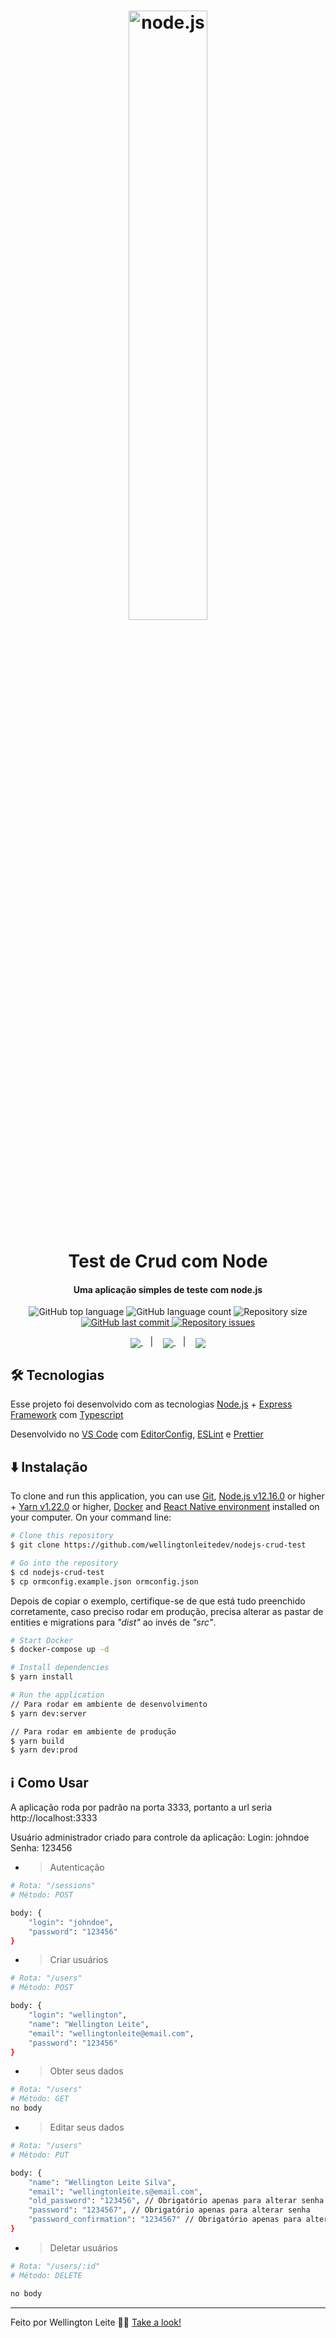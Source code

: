 <h1 align="center">
    <img width="50%" alt="node.js" src="https://nodejs.org/static/images/logos/nodejs-new-pantone-black.svg" />
    <br><br>
    Test de Crud com Node
</h1>

<h4 align="center">
  Uma aplicação simples de teste com node.js
</h4>
<p align="center">
  <img alt="GitHub top language" src="https://img.shields.io/github/languages/top/wellingtonleitedev/nodejs-crud-test.svg">

  <img alt="GitHub language count" src="https://img.shields.io/github/languages/count/wellingtonleitedev/nodejs-crud-test.svg">

  <img alt="Repository size" src="https://img.shields.io/github/repo-size/wellingtonleitedev/nodejs-crud-test.svg">
  <a href="https://github.com/wellingtonleitedev/gobarber/commits/master">
    <img alt="GitHub last commit" src="https://img.shields.io/github/last-commit/wellingtonleitedev/nodejs-crud-test.svg">
  </a>

  <a href="https://github.com/wellingtonleitedev/gobarber/issues">
    <img alt="Repository issues" src="https://img.shields.io/github/issues/wellingtonleitedev/nodejs-crud-test.svg">
  </a>
</p>

<p align="center">
  <a href="#rocket-technologies">
    <img align="center" src="https://img.shields.io/badge/Tecnologias-a5a5a5"/>
  </a>&nbsp;&nbsp;&nbsp;|&nbsp;&nbsp;&nbsp;
  <a href="#information_source-how-to-use">
    <img align="center" src="https://img.shields.io/badge/Instalação-a5a5a5"/>
  </a>&nbsp;&nbsp;&nbsp;|&nbsp;&nbsp;&nbsp;
  <a href="#bug-issues">
    <img align="center" src="https://img.shields.io/badge/Como-Usar-a5a5a5"/>
  </a>
</p>

## :hammer_and_wrench: Tecnologias

Esse projeto foi desenvolvido com as tecnologias [Node.js][nodejs] + [Express Framework][express] com [Typescript][ts]

Desenvolvido no [VS Code][vc] com [EditorConfig][vceditconfig], [ESLint][vceslint] e [Prettier][vcprettier]

## :arrow_down: Instalação 

To clone and run this application, you can use [Git](https://git-scm.com), [Node.js v12.16.0][nodejs] or higher + [Yarn v1.22.0][yarn] or higher, [Docker](https://www.docker.com/) and [React Native environment](https://react-native.rocketseat.dev/) installed on your computer. On your command line:

```bash
# Clone this repository
$ git clone https://github.com/wellingtonleitedev/nodejs-crud-test

# Go into the repository
$ cd nodejs-crud-test
$ cp ormconfig.example.json ormconfig.json
```

Depois de copiar o exemplo, certifique-se de que está tudo preenchido corretamente, caso preciso rodar em produção, precisa alterar as pastar de entities e migrations para *"dist"* ao invés de *"src"*.

```bash
# Start Docker
$ docker-compose up -d

# Install dependencies
$ yarn install

# Run the application
// Para rodar em ambiente de desenvolvimento
$ yarn dev:server

// Para rodar em ambiente de produção
$ yarn build
$ yarn dev:prod
```

## :information_source: Como Usar

A aplicação roda por padrão na porta 3333, portanto a url seria http://localhost:3333

Usuário administrador criado para controle da aplicação: 
Login: johndoe
Senha: 123456

- > Autenticação
```bash
# Rota: "/sessions"
# Método: POST 

body: {
	"login": "johndoe",
	"password": "123456"
}
```

- > Criar usuários
```bash
# Rota: "/users"
# Método: POST

body: {
	"login": "wellington",
	"name": "Wellington Leite",
	"email": "wellingtonleite@email.com",
	"password": "123456"
}
```

- > Obter seus dados
```bash
# Rota: "/users"
# Método: GET 
no body
```
- > Editar seus dados
```bash
# Rota: "/users"
# Método: PUT

body: {
	"name": "Wellington Leite Silva",
	"email": "wellingtonleite.s@email.com",
	"old_password": "123456", // Obrigatório apenas para alterar senha
	"password": "1234567", // Obrigatório apenas para alterar senha
	"password_confirmation": "1234567" // Obrigatório apenas para alterar senha
}
```

- > Deletar usuários
```bash
# Rota: "/users/:id"
# Método: DELETE

no body
```

---

Feito por Wellington Leite 👨‍💻 [Take a look!](https://www.linkedin.com/in/wellington-leite/)

[nodejs]: https://nodejs.org/
[express]: https://expressjs.com/
[ts]: https://www.typescriptlang.org/
[yarn]: https://yarnpkg.com/
[vc]: https://code.visualstudio.com/
[vceditconfig]: https://marketplace.visualstudio.com/items?itemName=EditorConfig.EditorConfig
[vceslint]: https://marketplace.visualstudio.com/items?itemName=dbaeumer.vscode-eslint
[vcprettier]: https://marketplace.visualstudio.com/items?itemName=esbenp.prettier-vscode

